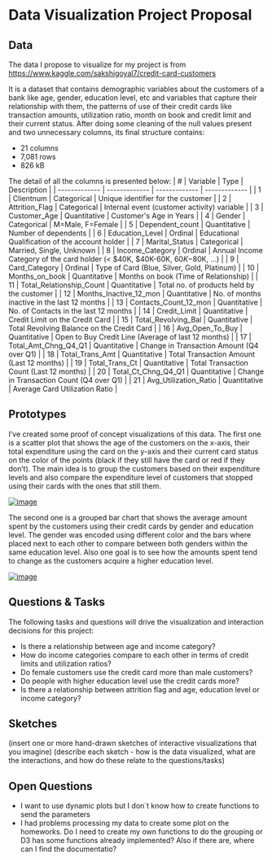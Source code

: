 # Data Visualization Project Proposal

## Data

The data I propose to visualize for my project is from https://www.kaggle.com/sakshigoyal7/credit-card-customers

It is a dataset that contains demographic variables about the customers of a bank like age, gender, education level, etc and variables that capture their relationship with them, the patterns of use of their credit cards like transaction amounts, utilization ratio, month on book and credit limit and their current status. After doing some cleaning of the null values present and two unnecessary columns, its final structure contains:
  - 21 columns
  - 7,081 rows
  - 826 kB

The detail of all the columns is presented below:
| # | Variable | Type | Description |
| ------------- | ------------- | ------------- | ------------- |
| 1 | Clientnum | Categorical | Unique identifier for the customer |
| 2 | Attrition_Flag | Categorical | Internal event (customer activity) variable |
| 3 | Customer_Age | Quantitative  | Customer's Age in Years |
| 4 | Gender | Categorical | M=Male, F=Female |
| 5 | Dependent_count | Quantitative  | Number of dependents |
| 6 | Education_Level | Ordinal | Educational Qualification of the account holder |
| 7 | Marital_Status | Categorical | Married, Single, Unknown |
| 8 | Income_Category | Ordinal | Annual Income Category of the card holder (< $40K, $40K-60K, $60K-$80K, ...) |
| 9 | Card_Category | Ordinal | Type of Card (Blue, Silver, Gold, Platinum) |
| 10 | Months_on_book | Quantitative  | Months on book (Time of Relationship) |
| 11 | Total_Relationship_Count | Quantitative  | Total no. of products held by the customer |
| 12 | Months_Inactive_12_mon | Quantitative  | No. of months inactive in the last 12 months |
| 13 | Contacts_Count_12_mon | Quantitative  | No. of Contacts in the last 12 months |
| 14 | Credit_Limit | Quantitative  | Credit Limit on the Credit Card |
| 15 | Total_Revolving_Bal | Quantitative  | Total Revolving Balance on the Credit Card |
| 16 | Avg_Open_To_Buy | Quantitative  | Open to Buy Credit Line (Average of last 12 months) |
| 17 | Total_Amt_Chng_Q4_Q1 | Quantitative  | Change in Transaction Amount (Q4 over Q1)  |
| 18 | Total_Trans_Amt | Quantitative  | Total Transaction Amount (Last 12 months) |
| 19 | Total_Trans_Ct | Quantitative  | Total Transaction Count (Last 12 months) |
| 20 | Total_Ct_Chng_Q4_Q1 | Quantitative  | Change in Transaction Count (Q4 over Q1)  |
| 21 | Avg_Utilization_Ratio | Quantitative  | Average Card Utilization Ratio |

## Prototypes

I’ve created some proof of concept visualizations of this data. The first one is a scatter plot that shows the age of the customers on the x-axis, their total expenditure using the card on the y-axis and their current card status on the color of the points (black if they still have the card or red if they don’t). The main idea is to group the customers based on their expenditure levels and also compare the expenditure level of customers that stopped using their cards with the ones that still them.

[![image](https://user-images.githubusercontent.com/72701739/133905253-31179699-0b8a-4937-9560-0afa7bd0a0d4.PNG)](https://vizhub.com/jrgamez/c0201ec0375049798e90aef67fdc677a)

The second one is a grouped bar chart that shows the average amount spent by the customers using their credit cards by gender and education level. The gender was encoded using different color and the bars where placed next to each other to compare between both genders within the same education level. Also one goal is to see how the amounts spent tend to change as the customers acquire a higher education level.

[![image](https://user-images.githubusercontent.com/72701739/133905266-7915dd52-a8ac-4d8b-8119-70096f157553.PNG)](https://vizhub.com/jrgamez/6fa5ab323e6e4156bbc8375cf611e094)

## Questions & Tasks

The following tasks and questions will drive the visualization and interaction decisions for this project:

 * Is there a relationship between age and income category?
 * How do income categories compare to each other in terms of credit limits and utilization ratios?
 * Do female customers use the credit card more than male customers?
 * Do people with higher education level use the credit cards more?
 * Is there a relationship between attrition flag and age, education level or income category?

## Sketches

(insert one or more hand-drawn sketches of interactive visualizations that you imagine)
(describe each sketch - how is the data visualized, what are the interactions, and how do these relate to the questions/tasks)

## Open Questions

 * I want to use dynamic plots but I don´t know how to create functions to send the parameters
 * I had problems processing my data to create some plot on the homeworks. Do I need to create my own functions to do the grouping or D3 has some functions already implemented? Also if there are, where can I find the documentatio?

